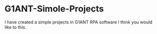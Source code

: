 # G1ANT-Simole-Projects
I have created a simple projects in G1ANT RPA software 
I think you would like to this.
